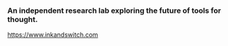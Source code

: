 ### An independent research lab exploring the future of tools for thought.
https://www.inkandswitch.com


